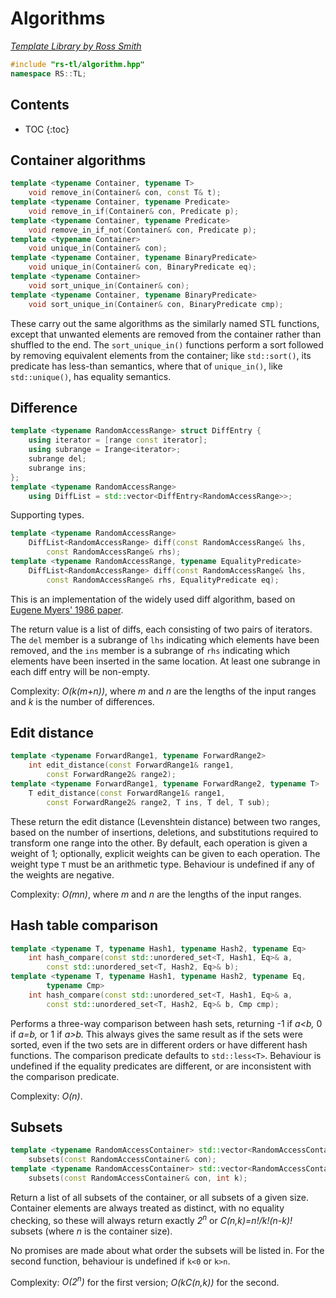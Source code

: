 # Algorithms

_[Template Library by Ross Smith](index.html)_

```c++
#include "rs-tl/algorithm.hpp"
namespace RS::TL;
```

## Contents

* TOC
{:toc}

## Container algorithms

```c++
template <typename Container, typename T>
    void remove_in(Container& con, const T& t);
template <typename Container, typename Predicate>
    void remove_in_if(Container& con, Predicate p);
template <typename Container, typename Predicate>
    void remove_in_if_not(Container& con, Predicate p);
template <typename Container>
    void unique_in(Container& con);
template <typename Container, typename BinaryPredicate>
    void unique_in(Container& con, BinaryPredicate eq);
template <typename Container>
    void sort_unique_in(Container& con);
template <typename Container, typename BinaryPredicate>
    void sort_unique_in(Container& con, BinaryPredicate cmp);
```

These carry out the same algorithms as the similarly named STL functions,
except that unwanted elements are removed from the container rather than
shuffled to the end. The `sort_unique_in()` functions perform a sort followed
by removing equivalent elements from the container; like `std::sort()`, its
predicate has less-than semantics, where that of `unique_in()`, like
`std::unique()`, has equality semantics.

## Difference

```c++
template <typename RandomAccessRange> struct DiffEntry {
    using iterator = [range const iterator];
    using subrange = Irange<iterator>;
    subrange del;
    subrange ins;
};
template <typename RandomAccessRange>
    using DiffList = std::vector<DiffEntry<RandomAccessRange>>;
```

Supporting types.

```c++
template <typename RandomAccessRange>
    DiffList<RandomAccessRange> diff(const RandomAccessRange& lhs,
        const RandomAccessRange& rhs);
template <typename RandomAccessRange, typename EqualityPredicate>
    DiffList<RandomAccessRange> diff(const RandomAccessRange& lhs,
        const RandomAccessRange& rhs, EqualityPredicate eq);
```

This is an implementation of the widely used diff algorithm, based on
[Eugene Myers' 1986 paper](http://xmailserver.org/diff2.pdf).

The return value is a list of diffs, each consisting of two pairs of
iterators. The `del` member is a subrange of `lhs` indicating which elements
have been removed, and the `ins` member is a subrange of `rhs` indicating
which elements have been inserted in the same location. At least one subrange
in each diff entry will be non-empty.

Complexity: _O(k(m+n))_, where _m_ and _n_ are the lengths of the input ranges
and _k_ is the number of differences.

## Edit distance

```c++
template <typename ForwardRange1, typename ForwardRange2>
    int edit_distance(const ForwardRange1& range1,
        const ForwardRange2& range2);
template <typename ForwardRange1, typename ForwardRange2, typename T>
    T edit_distance(const ForwardRange1& range1,
        const ForwardRange2& range2, T ins, T del, T sub);
```

These return the edit distance (Levenshtein distance) between two ranges,
based on the number of insertions, deletions, and substitutions required to
transform one range into the other. By default, each operation is given a
weight of 1; optionally, explicit weights can be given to each operation. The
weight type `T` must be an arithmetic type. Behaviour is undefined if any of
the weights are negative.

Complexity: _O(mn)_, where _m_ and _n_ are the lengths of the input ranges.

## Hash table comparison

```c++
template <typename T, typename Hash1, typename Hash2, typename Eq>
    int hash_compare(const std::unordered_set<T, Hash1, Eq>& a,
        const std::unordered_set<T, Hash2, Eq>& b);
template <typename T, typename Hash1, typename Hash2, typename Eq,
        typename Cmp>
    int hash_compare(const std::unordered_set<T, Hash1, Eq>& a,
        const std::unordered_set<T, Hash2, Eq>& b, Cmp cmp);
```

Performs a three-way comparison between hash sets, returning -1 if _a&lt;b,_ 0
if _a=b,_ or 1 if _a&gt;b._ This always gives the same result as if the sets
were sorted, even if the two sets are in different orders or have different
hash functions. The comparison predicate defaults to `std::less<T>`. Behaviour
is undefined if the equality predicates are different, or are inconsistent
with the comparison predicate.

Complexity: _O(n)_.

## Subsets

```c++
template <typename RandomAccessContainer> std::vector<RandomAccessContainer>
    subsets(const RandomAccessContainer& con);
template <typename RandomAccessContainer> std::vector<RandomAccessContainer>
    subsets(const RandomAccessContainer& con, int k);
```

Return a list of all subsets of the container, or all subsets of a given size.
Container elements are always treated as distinct, with no equality checking,
so these will always return exactly _2<sup>n</sup>_ or _C(n,k)=n!/k!(n-k)!_
subsets (where _n_ is the container size).

No promises are made about what order the subsets will be listed in. For the
second function, behaviour is undefined if `k<0` or `k>n`.

Complexity: _O(2<sup>n</sup>)_ for the first version; _O(kC(n,k))_ for the
second.
